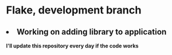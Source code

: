  # Flake, development branch
 
 <h2><li> Working on adding library to application </h2>

<b> I'll update this repository every day if the code works</b>
